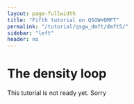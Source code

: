 ```yaml
---
layout: page-fullwidth
title: "Fifth tutorial on QSGW+DMFT"
permalink: "/tutorial/qsgw_dmft/dmft5/"
sidebar: "left"
header: no
---
```


# The density loop

This tutorial is not ready yet.
Sorry

